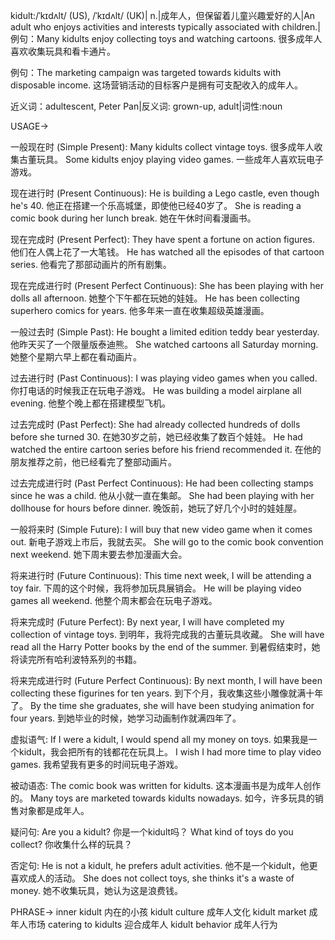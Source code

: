 kidult:/ˈkɪdʌlt/ (US), /ˈkɪdʌlt/ (UK)| n.|成年人，但保留着儿童兴趣爱好的人|An adult who enjoys activities and interests typically associated with children.|例句：Many kidults enjoy collecting toys and watching cartoons. 很多成年人喜欢收集玩具和看卡通片。

例句：The marketing campaign was targeted towards kidults with disposable income. 这场营销活动的目标客户是拥有可支配收入的成年人。

近义词：adultescent, Peter Pan|反义词: grown-up, adult|词性:noun


USAGE->

一般现在时 (Simple Present):
Many kidults collect vintage toys. 很多成年人收集古董玩具。
Some kidults enjoy playing video games. 一些成年人喜欢玩电子游戏。

现在进行时 (Present Continuous):
He is building a Lego castle, even though he's 40. 他正在搭建一个乐高城堡，即使他已经40岁了。
She is reading a comic book during her lunch break. 她在午休时间看漫画书。

现在完成时 (Present Perfect):
They have spent a fortune on action figures. 他们在人偶上花了一大笔钱。
He has watched all the episodes of that cartoon series. 他看完了那部动画片的所有剧集。

现在完成进行时 (Present Perfect Continuous):
She has been playing with her dolls all afternoon. 她整个下午都在玩她的娃娃。
He has been collecting superhero comics for years. 他多年来一直在收集超级英雄漫画。

一般过去时 (Simple Past):
He bought a limited edition teddy bear yesterday. 他昨天买了一个限量版泰迪熊。
She watched cartoons all Saturday morning. 她整个星期六早上都在看动画片。

过去进行时 (Past Continuous):
I was playing video games when you called. 你打电话的时候我正在玩电子游戏。
He was building a model airplane all evening. 他整个晚上都在搭建模型飞机。

过去完成时 (Past Perfect):
She had already collected hundreds of dolls before she turned 30.  在她30岁之前，她已经收集了数百个娃娃。
He had watched the entire cartoon series before his friend recommended it. 在他的朋友推荐之前，他已经看完了整部动画片。

过去完成进行时 (Past Perfect Continuous):
He had been collecting stamps since he was a child. 他从小就一直在集邮。
She had been playing with her dollhouse for hours before dinner. 晚饭前，她玩了好几个小时的娃娃屋。

一般将来时 (Simple Future):
I will buy that new video game when it comes out.  新电子游戏上市后，我就去买。
She will go to the comic book convention next weekend. 她下周末要去参加漫画大会。

将来进行时 (Future Continuous):
This time next week, I will be attending a toy fair. 下周的这个时候，我将参加玩具展销会。
He will be playing video games all weekend. 他整个周末都会在玩电子游戏。

将来完成时 (Future Perfect):
By next year, I will have completed my collection of vintage toys. 到明年，我将完成我的古董玩具收藏。
She will have read all the Harry Potter books by the end of the summer. 到暑假结束时，她将读完所有哈利波特系列的书籍。


将来完成进行时 (Future Perfect Continuous):
By next month, I will have been collecting these figurines for ten years. 到下个月，我收集这些小雕像就满十年了。
By the time she graduates, she will have been studying animation for four years. 到她毕业的时候，她学习动画制作就满四年了。


虚拟语气:
If I were a kidult, I would spend all my money on toys. 如果我是一个kidult，我会把所有的钱都花在玩具上。
I wish I had more time to play video games. 我希望我有更多的时间玩电子游戏。

被动语态:
The comic book was written for kidults. 这本漫画书是为成年人创作的。
Many toys are marketed towards kidults nowadays. 如今，许多玩具的销售对象都是成年人。

疑问句:
Are you a kidult? 你是一个kidult吗？
What kind of toys do you collect? 你收集什么样的玩具？

否定句:
He is not a kidult, he prefers adult activities. 他不是一个kidult，他更喜欢成人的活动。
She does not collect toys, she thinks it's a waste of money. 她不收集玩具，她认为这是浪费钱。

PHRASE->
inner kidult 内在的小孩
kidult culture 成年人文化
kidult market 成年人市场
catering to kidults 迎合成年人
kidult behavior 成年人行为
